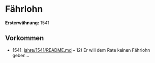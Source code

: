 # Fährlohn

**Ersterwähnung:** 1541

## Vorkommen
- 1541: [jahre/1541/README.md](../jahre/1541/README.md) – 12) Er will dem Rate keinen Fährlohn geben...
